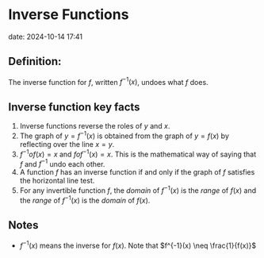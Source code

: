 # Inverse Functions

date: 2024-10-14 17:41

## Definition:

The inverse function for $f$, written $f^{-1}(x)$, undoes what $f$ does.

## Inverse function key facts

1. Inverse functions reverse the roles of $y$ and $x$.
2. The graph of $y = f^{-1}(x)$ is obtained from the graph of $y = f(x)$ by reflecting over the line $x = y$.
3. $f^{-1} o f(x) = x$ and $f o f^{-1}(x) = x$. This is the mathematical way of saying that $f$ and $f^{-1}$ undo each other.
4. A function $f$ has an inverse function if and only if the graph of $f$ satisfies the horizontal line test.
5. For any invertible function $f$, the _domain_ of $f^{-1}(x)$ is the _range_ of $f(x)$ and the _range_ of $f^{-1}(x)$ is the _domain_ of $f(x)$.

## Notes

- $f^{-1}(x)$ means the inverse for $f(x)$. Note that $f^{-1}(x) \neq \frac{1}{f(x)}$